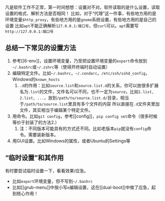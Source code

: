 凡是软件工作不正常，第一时间想想：设置对不对。软件读取的是什么设置，读取设置的格式、解析方法是否相同！
比如，对于“代理”这一件事，有些地方用的是环境变量`$http_proxy`，有些地方用的是`gnome`系统设置，有些地方用的是自己的设置
比如`apt`不能正确解析`127.0.0.1:端口号`，但`curl`可以。`apt`需要写`http://127.0.0.1:端口号`
## 总结一下常见的设置方法
1. 参考[[6-env]]，设置环境变量，乃至把设置环境变量的`export`命令放到`~/.bashrc`或`~/.zshrc`等（使得开终端时自动设置）
2. 编辑特定文件。比如`~/.bashrc`，`~/.condarc`，`/etc/ssh/sshd_config`，Windows的`known_hosts`
   1. `.d`的作用：比如`source.list`和`source.list.d`的关系，你可以放很多扩展名为`.list`的文件，文件名可以不同，也不一定为`source`，比如`1.list, 2.list, ...`，放到`/path/to/source.list.d/`目录，相当于`/path/to/source.list`里具有多个文件的内容
   所以直接在`.d`文件夹里加文件，其实相当于编辑某个特定文件。
3. 用命令。比如`git config`，参考[[config]]，`pip config set`命令（很多时候等价于封装了的方法2.）
   1. 注：不同版本可能具有的方式还不同。比如老版本`pip`就没有`config`命令。需要装新版本。
4. 用GUI设置。比如Windows的属性，或者Ubuntu的Settings等
## “临时设置”和其作用
有时要尝试临时设置一下，看看效果/应急。
- 比如`export`环境变量，但不写到`~/.bashrc`
- 比如[[grub-menu]]中按小写`e`编辑设置，这在[[dual-boot]]中做了应急，起到核心作用！
